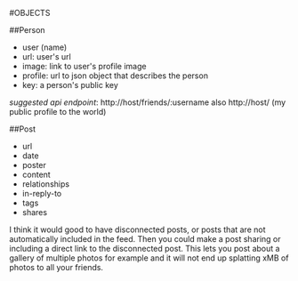 #OBJECTS

##Person
- user (name)
- url: user's url
- image: link to user's profile image
- profile: url to json object that describes the person
- key: a person's public key

*suggested api endpoint*: http://host/friends/:username also http://host/ (my public profile to the world)

##Post
- url
- date
- poster
- content
- relationships
 - in-reply-to
 - tags
 - shares

I think it would good to have disconnected posts, or posts that are not automatically included in the feed. Then you could make a post sharing or including a direct link to the disconnected post. This lets you post about a gallery of multiple photos for example and it will not end up splatting xMB of photos to all your friends.
